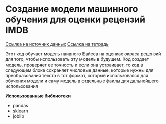 # Создание модели машинного обучения для оценки рецензий IMDB

[Ссылка на источник данных](https://www.kaggle.com/datasets/lakshmi25npathi/imdb-dataset-of-50k-movie-reviews)
[Ссылка на тетрадь](https://www.kaggle.com/datasets/lakshmi25npathi/imdb-dataset-of-50k-movie-reviews)


Этот код обучает модель наивного Байеса на оценках окраса рецензий для того, чтобы использовать эту модель в будущем. Код создает модель, проверяет ее точность и если она устраивает,
то код в следующем блоке сохраняет числовые данные, которые нужны для преобразования текста в тот формат, который использовался для обучения модели и саму модель в отдельные фаилы для дальнейшего
использования


**Использованные библиотеки**
- pandas
- sklearn
- joblib


